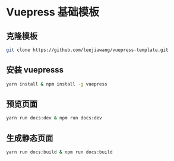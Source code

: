 # Vuepress 基础模板

## 克隆模板

``` sh
git clone https://github.com/leejiawang/vuepress-template.git
```
## 安装 vuepresss

``` sh
yarn install & npm install -g vuepress
```

## 预览页面

``` sh
yarn run docs:dev & npm run docs:dev
```

## 生成静态页面

``` sh
yarn run docs:build & npm run docs:build
```
